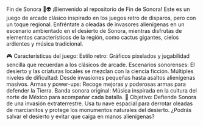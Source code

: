Fin de Sonora 🌵👽
¡Bienvenido al repositorio de Fin de Sonora! Este es un juego de arcade clásico inspirado en los juegos retro de disparos, pero con un toque regional. Enfréntate a oleadas de invasores alienígenas en un escenario ambientado en el desierto de Sonora, mientras disfrutas de elementos característicos de la región, como cactus gigantes, cielos ardientes y música tradicional.

🎮 Características del juego:
Estilo retro: Gráficos pixelados y jugabilidad sencilla que recuerdan a los clásicos de arcade.
Escenarios sonorenses: El desierto y las criaturas locales se mezclan con la ciencia ficción.
Múltiples niveles de dificultad: Desde invasiones pequeñas hasta asaltos alienígenas masivos.
Armas y power-ups: Recoge mejoras y poderosas armas para defender la Tierra.
Banda sonora original: Música inspirada en la cultura del norte de México para acompañar cada batalla.
🚀 Objetivo:
Defiende Sonora de una invasión extraterrestre. Usa tu nave espacial para derrotar oleadas de marcianitos y protege los monumentos naturales del desierto. ¿Podrás salvar el desierto y evitar que caiga en manos alienígenas?